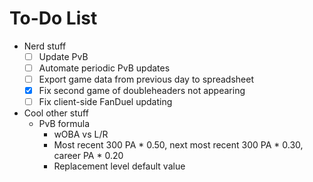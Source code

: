 # To-Do List

- Nerd stuff
    - [ ] Update PvB
    - [ ] Automate periodic PvB updates
    - [ ] Export game data from previous day to spreadsheet
    - [x] Fix second game of doubleheaders not appearing
    - [ ] Fix client-side FanDuel updating
- Cool other stuff
    - PvB formula
        - wOBA vs L/R
        - Most recent 300 PA * 0.50, next most recent 300 PA * 0.30, career PA * 0.20
        - Replacement level default value